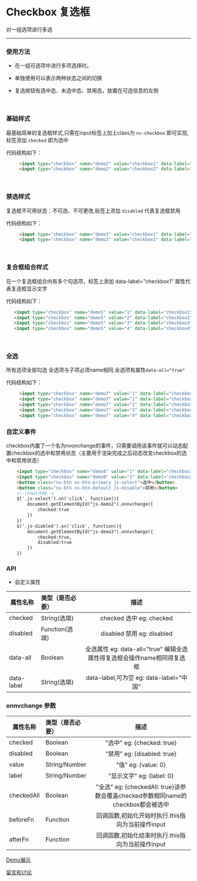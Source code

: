 # Checkbox 复选框

对一组选项进行多选

---

### 使用方法

+ 在一组可选项中进行多项选择时。

+ 单独使用可以表示两种状态之间的切换

+ 复选按钮有选中态、未选中态、禁用态，放置在可选信息的左侧

<br/>

### 基础样式

最基础简单的复选框样式,只需在input标签上加上class为 `nv-checkbox` 即可实现,标签添加 `checked` 即为选中

代码结构如下：

```html
     <input type="checkbox" name="demo2" value="checkbox1" data-label="label1" class="nv-checkbox">
     <input type="checkbox" name="demo2" value="checkbox2" data-label="label1" class="nv-checkbox" checked="true">
```

<br/>

### 禁选样式

复选框不可用状态：不可选、不可更改,标签上添加 `disabled` 代表复选框禁用

代码结构如下：

```html
     <input type="checkbox" name="demo3" value="checkbox1" data-label="label1" class="nv-checkbox" disabled>
     <input type="checkbox" name="demo3" value="checkbox2" data-label="label1" class="nv-checkbox" disabled checked>
```
<br/>

### 复合框组合样式

在一个复选框组合内有多个勾选项，标签上添加 data-label="checkbox1" 属性代表复选框显示文字

代码结构如下：

```html
   <input type="checkbox" name="demo5" value="1" data-label="checkbox1" class="nv-checkbox">
   <input type="checkbox" name="demo5" value="2" data-label="checkbox2" class="nv-checkbox" checked="true">
   <input type="checkbox" name="demo5" value="3" data-label="checkbox3" class="nv-checkbox" disabled="">
   <input type="checkbox" name="demo5" value="4" data-label="checkbox4" class="nv-checkbox" checked="true" disabled="">
```
<br/>

### 全选

所有选项全部勾选 全选项与子项必须name相同.全选项有属性`data-all="true"`

代码结构如下：

```html
     <input type="checkbox" name="demo7" value="1" data-label="checkbox1" class="nv-checkbox" data-all="true">
     <input type="checkbox" name="demo7" value="1" data-label="checkbox1.1" class="nv-checkbox">
     <input type="checkbox" name="demo7" value="2" data-label="checkbox1.2" class="nv-checkbox">
     <input type="checkbox" name="demo7" value="3" data-label="checkbox1.3" class="nv-checkbox">
     <input type="checkbox" name="demo7" value="4" data-label="checkbox1.4" class="nv-checkbox">
```

### 自定义事件

checkbox内置了一个名为nvonchange的事件，只需要调用该事件就可以动态配置checkbox的选中和禁用状态（主要用于渲染完成之后动态改变checkbox的选中和禁用状态）

```html
    <input type="checkbox" name="demo8" value="1" data-label="checkbox1" class="nv-checkbox" id="js-demo2">
    <input type="checkbox" name="demo8" value="1" data-label="checkbox2" class="nv-checkbox" id="js-demo3">
    <button class="nv-btn nv-btn-primary js-select">选中</button>
    <button class="nv-btn nv-btn-default js-disable">禁用</button>
    <!--html代码-->
    $('.js-select').on('click', function(){
        document.getElementById("js-demo2").onnvchange({
            checked:true
        })
    })
    $('.js-diabled').on('click', function(){
        document.getElementById("js-demo3").onnvchange({
            checked:true,
            disabled:true
        })
    })
```

### API

+ 自定义属性

| 属性名称  | 类型（是否必要）   |  描述  |
| --------    | :----- | :----:  |
| checked  | String(选填)   | checked 选中 eg: checked  |
| disabled  | Function(选填)   | disabled 禁用 eg: disabled |
| data-all  | Boolean  | 全选属性 eg: data-all="true" 编辑全选属性得复选框会操作name相同得复选框 |
| data-label  | String(选填)   | data-label,可为空 eg: data-label="中国"  |


### onnvchange 参数

| 属性名称  | 类型（是否必要）   |  描述  |
| --------    | :----- | :----:  |
| checked  | Boolean   | "选中" eg: {checked: true}  |
| disabled  | Boolean   | "禁用" eg: {disabled: true} |
| value  | String/Number   | "值" eg: {value: 0}  |
| label  | String/Number   | "显示文字" eg: {label: 0}  |
| checkedAll  | Boolean  | "全选" eg: {checkedAll: true}该参数会覆盖checked参数相同name的checkbox都会被选中 |
| beforeFn  | Function   | 回调函数,初始化开始时执行.this指向为当前操作input |
| afterFn  | Function   | 回调函数,初始化结束时执行.this指向为当前操作input  |





[Demo展示](http://www.nv-js.com/api?type=checkbox)

[留言和讨论](https://github.com/guguaihaha/nv-source/issues/12)

    